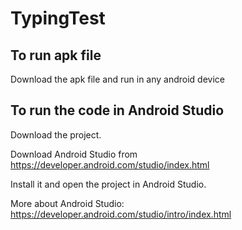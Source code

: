 # TypingTest

## To run apk file
Download the apk file and run in any android device

## To run the code in Android Studio

Download the project.

Download Android Studio from https://developer.android.com/studio/index.html

Install it and open the project in Android Studio.

More about Android Studio: https://developer.android.com/studio/intro/index.html
